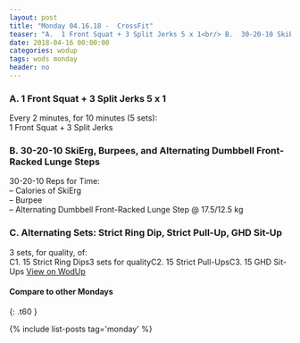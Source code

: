 ```yaml
---
layout: post
title: "Monday 04.16.18 -  CrossFit"
teaser: "A.  1 Front Squat + 3 Split Jerks 5 x 1<br/> B.  30-20-10 SkiErg, Burpees, and Alternating Dumbbell Front-Racked Lunge Steps<br/> C. Alternating Sets: Strict Ring Dip, Strict Pull-Up, GHD Sit-Up"
date: 2018-04-16 00:00:00
categories: wodup
tags: wods monday
header: no
---
```



<h3>A.  1 Front Squat + 3 Split Jerks 5 x 1</h3>
Every 2 minutes, for 10 minutes (5 sets):<br/>1 Front Squat + 3 Split Jerks<br/>
<h3>B.  30-20-10 SkiErg, Burpees, and Alternating Dumbbell Front-Racked Lunge Steps</h3>
30-20-10 Reps for Time:<br/>– Calories of SkiErg<br/>– Burpee<br/>– Alternating Dumbbell Front-Racked Lunge Step @ 17.5/12.5 kg<br/>
<h3>C. Alternating Sets: Strict Ring Dip, Strict Pull-Up, GHD Sit-Up</h3>
3 sets, for quality,  of:<br/>C1. 15 Strict Ring Dips3 sets for qualityC2. 15 Strict Pull-UpsC3. 15 GHD Sit-Ups
<a href="https://www.wodup.com/gyms/asphodel/wods/5502" target="blank">View on WodUp</a>


#### Compare to other Mondays
{: .t60 }

{% include list-posts tag='monday' %}